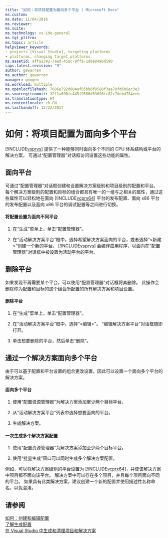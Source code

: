 ```yaml
---
title: "如何：将项目配置为面向多个平台 | Microsoft Docs"
ms.custom: 
ms.date: 11/04/2016
ms.reviewer: 
ms.suite: 
ms.technology: vs-ide-general
ms.tgt_pltfrm: 
ms.topic: article
helpviewer_keywords:
- projects [Visual Studio], targeting platforms
- platforms, changing target platforms
ms.assetid: affa2392-7aed-45ac-9ffa-1d8e0496d590
caps.latest.revision: "9"
author: gewarren
ms.author: gewarren
manager: ghogen
ms.workload: multiple
ms.openlocfilehash: 7686e792d804af85bb8f9588f3ae78fd6b6ec3e3
ms.sourcegitcommit: 32f1a690fc445f9586d53698fc82c7debd784eeb
ms.translationtype: HT
ms.contentlocale: zh-CN
ms.lasthandoff: 12/22/2017
---
```

# <a name="how-to-configure-projects-to-target-multiple-platforms"></a>如何：将项目配置为面向多个平台
[!INCLUDE[vsprvs](../code-quality/includes/vsprvs_md.md)] 提供了一种能够同时面向多个不同的 CPU 体系结构或平台的解决方案。 可通过“配置管理器”对话框访问设置这些功能的属性。  
  
## <a name="targeting-a-platform"></a>面向平台  
 可通过“配置管理器”对话框创建和设置解决方案级别和项目级别的配置和平台。 每个解决方案级别的配置和目标的组合都具有唯一的一组与之相关的属性，通过这些属性可以轻松地在面向 [!INCLUDE[vcprx64](../extensibility/internals/includes/vcprx64_md.md)] 平台的发布配置、面向 x86 平台的发布配置以及面向 x86 平台的调试配置等之间进行切换。  
  
#### <a name="to-set-your-configuration-to-target-a-different-platform"></a>将配置设置为面向不同平台  
  
1.  在“生成”菜单上，单击“配置管理器”。  
  
2.  在“活动解决方案平台”框中，选择希望解决方案面向的平台，或者选择“\<新建>”创建一个新的平台。 [!INCLUDE[vsprvs](../code-quality/includes/vsprvs_md.md)] 会编译应用程序，以面向在“配置管理器”对话框中被设置为活动平台的平台。  
  
## <a name="removing-a-platform"></a>删除平台  
 如果发现不再需要某个平台，可以使用“配置管理器”对话框将其删除。 此操作会删除你为配置和目标的这个组合所配置的所有解决方案和项目设置。  
  
#### <a name="to-remove-a-platform"></a>删除平台  
  
1.  在“生成”菜单上，单击“配置管理器”。  
  
2.  在“活动解决方案平台”框中，选择“\<编辑>”。 “编辑解决方案平台”对话框随即打开。  
  
3.  单击想要删除的平台，然后单击“删除”。  
  
## <a name="targeting-multiple-platforms-with-one-solution"></a>通过一个解决方案面向多个平台  
 由于可以基于配置和平台设置的组合更改设置，因此可以设置一个面向多个平台的解决方案。  
  
#### <a name="to-target-multiple-platforms"></a>面向多个平台  
  
1.  使用“配置资源管理器”为解决方案添加至少两个目标平台。  
  
2.  从“活动解决方案平台”列表中选择想要面向的平台。  
  
3.  生成解决方案。  
  
#### <a name="to-build-multiple-solution-configurations-at-once"></a>一次生成多个解决方案配置  
  
1.  使用“配置资源管理器”为解决方案添加至少两个目标平台。  
  
2.  使用“批量生成”窗口可以同时生成多个解决方案配置。  
  
 例如，可以将解决方案级别的平台设置为 [!INCLUDE[vcprx64](../extensibility/internals/includes/vcprx64_md.md)]，并使该解决方案中项目都不面向该平台。 解决方案中可以存在多个项目，并且每个项目面向不同的平台。 如果具有此类解决方案，建议创建一个新的配置并使用描述性名称命名，以免混淆。  
  
## <a name="see-also"></a>请参阅  
 [如何：创建和编辑配置](../ide/how-to-create-and-edit-configurations.md)   
 [了解生成配置](../ide/understanding-build-configurations.md)   
 [在 Visual Studio 中生成和清理项目和解决方案](../ide/building-and-cleaning-projects-and-solutions-in-visual-studio.md)